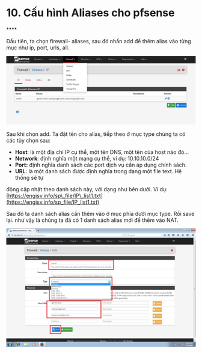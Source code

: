 # 10. Cấu hình Aliases cho pfsense

\*\*\*\*

Đầu tiên, ta chọn firewall- aliases, sau đó nhấn add để thêm alias vào từng mục như ip, port, urls, all.

![](.gitbook/assets/40.jpeg)

Sau khi chọn add. Ta đặt tên cho alias, tiếp theo ở mục type chúng ta có các tùy chọn sau:

* **Host**: là một địa chỉ IP cụ thể, một tên DNS, một tên của host nào đó…
* **Network**: định nghĩa một mạng cụ thể, ví dụ: 10.10.10.0/24
* **Port:** định nghĩa danh sách các port dịch vụ cần áp dụng chính sách.
* **URL**: là một danh sách được định nghĩa trong dạng một file text. Hệ thống sẽ tự

động cập nhật theo danh sách này, với dạng như bên dưới. Ví dụ: [https://engisv.info/sp\_file/IP\_list1.txt](https://engisv.info/sp_file/IP_list1.txt)

Sau đó ta danh sách alias cần thêm vào ở mục phía dưới mục type. Rồi save lại. như vậy là chúng ta đã có 1 danh sách alias mới để thêm vào NAT.

![](.gitbook/assets/41.jpeg)



